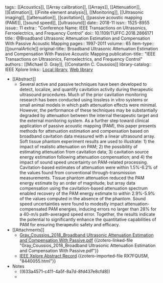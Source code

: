 tags:: [[Acoustics]], [[Array calibration]], [[Arrays]], [[Attenuation]], [[Estimation]], [[Finite element analysis]], [[Monitoring]], [[Ultrasonic imaging]], [[attenuation]], [[cavitation]], [[passive acoustic mapping (PAM)]], [[sound speed]], [[ultrasound]]
date:: 2018-11
issn:: 1525-8955
issue:: 11
extra:: "Conference Name: IEEE Transactions on Ultrasonics, Ferroelectrics, and Frequency Control"
doi:: 10.1109/TUFFC.2018.2866171
title:: @Broadband Ultrasonic Attenuation Estimation and Compensation With Passive Acoustic Mapping
pages:: 1997-2011
volume:: 65
item-type:: [[journalArticle]]
original-title:: Broadband Ultrasonic Attenuation Estimation and Compensation With Passive Acoustic Mapping
publication-title:: "IEEE Transactions on Ultrasonics, Ferroelectrics, and Frequency Control"
authors:: [[Michael D. Gray]], [[Constantin C. Coussios]]
library-catalog:: IEEE Xplore
links:: [Local library](zotero://select/library/items/VXRF4DDV), [Web library](https://www.zotero.org/users/6786528/items/VXRF4DDV)

- [[Abstract]]
	- Several active and passive techniques have been developed to detect, localize, and quantify cavitation activity during therapeutic ultrasound procedures. Much of the prior cavitation monitoring research has been conducted using lossless in vitro systems or small animal models in which path attenuation effects were minimal. However, the performance of these techniques may be substantially degraded by attenuation between the internal therapeutic target and the external monitoring system. As a further step toward clinical application of passive acoustic mapping (PAM), this paper presents methods for attenuation estimation and compensation based on broadband cavitation data measured with a linear ultrasound array. Soft tissue phantom experiment results are used to illustrate: 1) the impact of realistic attenuation on PAM; 2) the possibility of estimating attenuation from cavitation data; 3) cavitation source energy estimation following attenuation compensation; and 4) the impact of sound speed uncertainty on PAM-related processing. Cavitation-based estimates of attenuation were within 1.5%-6.2% of the values found from conventional through-transmission measurements. Tissue phantom attenuation reduced the PAM energy estimate by an order of magnitude, but array data compensation using the cavitation-based attenuation spectrum enabled recovery of the PAM energy estimate to within 2.9%-5.9% of the values computed in the absence of the phantom. Sound speed uncertainties were found to modestly impact attenuation-compensated PAM energies, inducing errors no larger than 28% for a 40-m/s path-averaged speed error. Together, the results indicate the potential to significantly enhance the quantitative capabilities of PAM for ensuring therapeutic safety and efficacy.
- [[Attachments]]
	- [Gray_Coussios_2018_Broadband Ultrasonic Attenuation Estimation and Compensation With Passive.pdf](zotero://select/library/items/AWFIGWWK) {{zotero-linked-file "Gray_Coussios_2018_Broadband Ultrasonic Attenuation Estimation and Compensation With Passive.pdf"}}
	- [IEEE Xplore Abstract Record](https://ieeexplore.ieee.org/document/8440055) {{zotero-imported-file RX7FQUSM, "8440055.html"}}
- Notes
	- ((633a4571-c411-4a5f-8a7d-8fd437e8cfd8))
	-